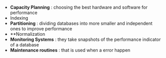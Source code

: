 - **Capacity Planning** : choosing the best hardware and software for performance
- Indexing
- **Partitioning** : dividing databases into more smaller and independent ones to improve performance 
- **Normalization
- **Monitoring Systems** : they take snapshots of the performance indicator of a database
- **Maintenance routines** : that is used when a error happen